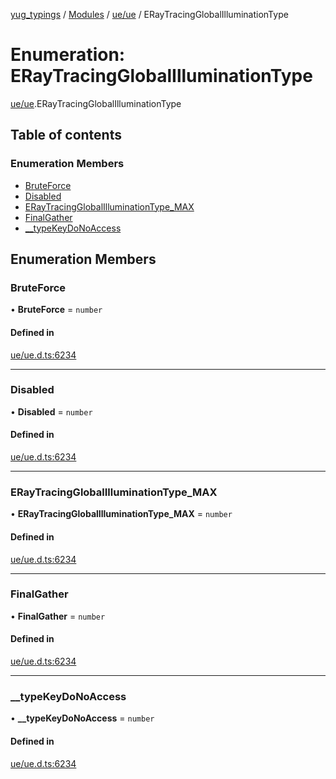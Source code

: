 [yug_typings](../README.md) / [Modules](../modules.md) / [ue/ue](../modules/ue_ue.md) / ERayTracingGlobalIlluminationType

# Enumeration: ERayTracingGlobalIlluminationType

[ue/ue](../modules/ue_ue.md).ERayTracingGlobalIlluminationType

## Table of contents

### Enumeration Members

- [BruteForce](ue_ue.ERayTracingGlobalIlluminationType.md#bruteforce)
- [Disabled](ue_ue.ERayTracingGlobalIlluminationType.md#disabled)
- [ERayTracingGlobalIlluminationType\_MAX](ue_ue.ERayTracingGlobalIlluminationType.md#eraytracingglobalilluminationtype_max)
- [FinalGather](ue_ue.ERayTracingGlobalIlluminationType.md#finalgather)
- [\_\_typeKeyDoNoAccess](ue_ue.ERayTracingGlobalIlluminationType.md#__typekeydonoaccess)

## Enumeration Members

### BruteForce

• **BruteForce** = `number`

#### Defined in

[ue/ue.d.ts:6234](https://github.com/YugMetaverse/yug_typings/blob/25cad34/ue/ue.d.ts#L6234)

___

### Disabled

• **Disabled** = `number`

#### Defined in

[ue/ue.d.ts:6234](https://github.com/YugMetaverse/yug_typings/blob/25cad34/ue/ue.d.ts#L6234)

___

### ERayTracingGlobalIlluminationType\_MAX

• **ERayTracingGlobalIlluminationType\_MAX** = `number`

#### Defined in

[ue/ue.d.ts:6234](https://github.com/YugMetaverse/yug_typings/blob/25cad34/ue/ue.d.ts#L6234)

___

### FinalGather

• **FinalGather** = `number`

#### Defined in

[ue/ue.d.ts:6234](https://github.com/YugMetaverse/yug_typings/blob/25cad34/ue/ue.d.ts#L6234)

___

### \_\_typeKeyDoNoAccess

• **\_\_typeKeyDoNoAccess** = `number`

#### Defined in

[ue/ue.d.ts:6234](https://github.com/YugMetaverse/yug_typings/blob/25cad34/ue/ue.d.ts#L6234)
